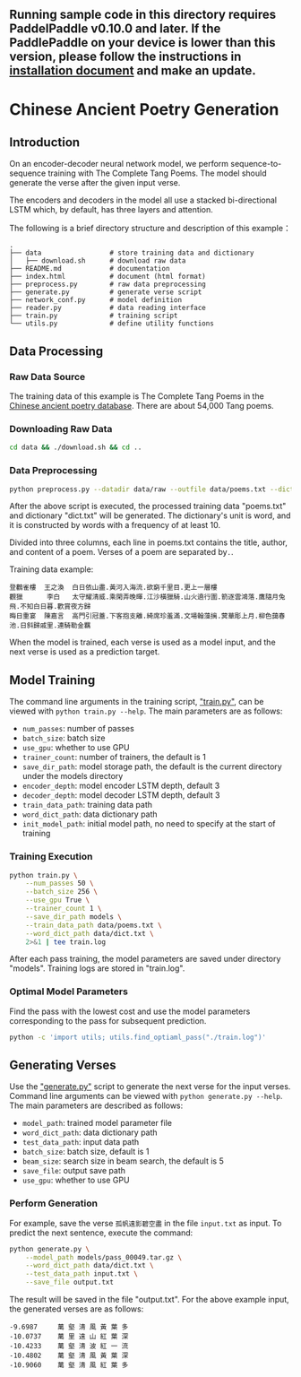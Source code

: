 Running sample code in this directory requires PaddelPaddle v0.10.0 and later. If the PaddlePaddle on your device is lower than this version, please follow the instructions in [installation document](http://www.paddlepaddle.org/docs/develop/documentation/zh/build_and_install/pip_install_cn.html) and make an update.
---

# Chinese Ancient Poetry Generation

## Introduction
On an encoder-decoder neural network model, we perform sequence-to-sequence training with The Complete Tang Poems. The model should generate the verse after the given input verse.

The encoders and decoders in the model all use a stacked bi-directional LSTM which, by default, has three layers and attention.

The following is a brief directory structure and description of this example：

```text
.
├── data                 # store training data and dictionary
│   ├── download.sh      # download raw data
├── README.md            # documentation
├── index.html           # document (html format)
├── preprocess.py        # raw data preprocessing
├── generate.py          # generate verse script
├── network_conf.py      # model definition
├── reader.py            # data reading interface
├── train.py             # training script
└── utils.py             # define utility functions
```

## Data Processing
### Raw Data Source
The training data of this example is The Complete Tang Poems in the [Chinese ancient poetry database](https://github.com/chinese-poetry/chinese-poetry). There are about 54,000 Tang poems.

### Downloading Raw Data
```bash
cd data && ./download.sh && cd ..
```
### Data Preprocessing
```bash
python preprocess.py --datadir data/raw --outfile data/poems.txt --dictfile data/dict.txt
```

After the above script is executed, the processed training data "poems.txt" and dictionary "dict.txt" will be generated. The dictionary's unit is word, and it is constructed by words with a frequency of at least 10.

Divided into three columns, each line in poems.txt contains the title, author, and content of a poem. Verses of a poem are separated by`.`.

Training data example:
```text
登鸛雀樓  王之渙  白日依山盡.黃河入海流.欲窮千里目.更上一層樓
觀獵      李白   太守耀清威.乘閑弄晚暉.江沙橫獵騎.山火遶行圍.箭逐雲鴻落.鷹隨月兔飛.不知白日暮.歡賞夜方歸
晦日重宴  陳嘉言  高門引冠蓋.下客抱支離.綺席珍羞滿.文場翰藻摛.蓂華彫上月.柳色藹春池.日斜歸戚里.連騎勒金羈
```

When the model is trained, each verse is used as a model input, and the next verse is used as a prediction target.


## Model Training
The command line arguments in the training script, ["train.py"](./train.py), can be viewed with `python train.py --help`. The main parameters are as follows:
- `num_passes`: number of passes
- `batch_size`: batch size
- `use_gpu`: whether to use GPU
- `trainer_count`: number of trainers, the default is 1
- `save_dir_path`: model storage path, the default is the current directory under the models directory
- `encoder_depth`: model encoder LSTM depth, default 3
- `decoder_depth`: model decoder LSTM depth, default 3
- `train_data_path`: training data path
- `word_dict_path`: data dictionary path
- `init_model_path`: initial model path, no need to specify at the start of training

### Training Execution
```bash
python train.py \
    --num_passes 50 \
    --batch_size 256 \
    --use_gpu True \
    --trainer_count 1 \
    --save_dir_path models \
    --train_data_path data/poems.txt \
    --word_dict_path data/dict.txt \
    2>&1 | tee train.log
```
After each pass training, the model parameters are saved under directory "models". Training logs are stored in "train.log".

### Optimal Model Parameters
Find the pass with the lowest cost and use the model parameters corresponding to the pass for subsequent prediction.
```bash
python -c 'import utils; utils.find_optiaml_pass("./train.log")'
```

## Generating Verses
Use the ["generate.py"](./generate.py) script to generate the next verse for the input verses. Command line arguments can be viewed with `python generate.py --help`. 
The main parameters are described as follows:
- `model_path`: trained model parameter file
- `word_dict_path`: data dictionary path
- `test_data_path`: input data path
- `batch_size`: batch size, default is 1
- `beam_size`: search size in beam search, the default is 5
- `save_file`: output save path
- `use_gpu`: whether to use GPU

### Perform Generation
For example, save the verse `孤帆遠影碧空盡` in the file `input.txt` as input. To predict the next sentence, execute the command:
```bash
python generate.py \
    --model_path models/pass_00049.tar.gz \
    --word_dict_path data/dict.txt \
    --test_data_path input.txt \
    --save_file output.txt
```
The result will be saved in the file "output.txt". For the above example input, the generated verses are as follows:
```text
-9.6987     萬 壑 清 風 黃 葉 多
-10.0737    萬 里 遠 山 紅 葉 深
-10.4233    萬 壑 清 波 紅 一 流
-10.4802    萬 壑 清 風 黃 葉 深
-10.9060    萬 壑 清 風 紅 葉 多
```
